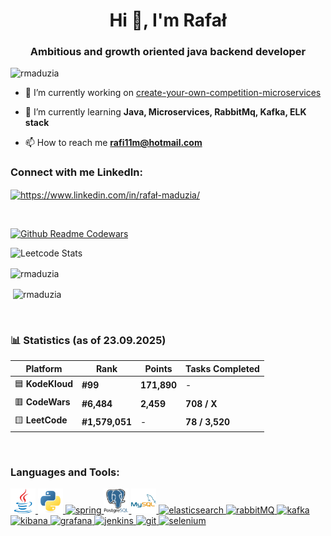 <h1 align="center">Hi 👋, I'm Rafał</h1>
<h3 align="center">Ambitious and growth oriented java backend developer</h3>

<p align="left"> <img src="https://komarev.com/ghpvc/?username=rmaduzia&label=Profile%20views&color=0e75b6&style=flat" alt="rmaduzia" /> </p>

- 🔭 I’m currently working on [create-your-own-competition-microservices](https://github.com/rmaduzia/create-your-own-competition-microservices)

- 🌱 I’m currently learning **Java, Microservices, RabbitMq, Kafka, ELK stack**

- 📫 How to reach me **rafi11m@hotmail.com**

<h3 align="left">Connect with me LinkedIn:</h3>
<p align="left">
<a href="https://www.linkedin.com/in/rafał-maduzia/" target="blank"><img align="center" src="https://raw.githubusercontent.com/rahuldkjain/github-profile-readme-generator/master/src/images/icons/Social/linked-in-alt.svg" alt="https://www.linkedin.com/in/rafał-maduzia/" height="30" width="40" /></a>
</p>
</br>


[![Github Readme Codewars](https://codewars-stats-ignacio-cuadra.vercel.app/?username=rmaduzia&theme=dark)](https://github.com/ignacio-cuadra/github-readme-codewars)

![Leetcode Stats](https://leetcard.jacoblin.cool/rafi11m?ext=heatmap&theme=dark)

<p><img align="center" src="https://github-readme-streak-stats-eight.vercel.app/?user=rmaduzia&theme=dark" alt="rmaduzia" /></p>

</p><p>&nbsp;<img align="center" src="https://github-readme-stats.vercel.app/api?username=rmaduzia&show_icons=true&locale=en&theme=dark" alt="rmaduzia" /></p>



  &nbsp;
### 📊 **Statistics (as of 23.09.2025)**

| **Platform** | **Rank**      | **Points**  | **Tasks Completed** |
|--------------|---------------|-------------|---------------------|
| 🟦 **KodeKloud**  | **#99**       | **171,890**  | -                   |
| 🟥 **CodeWars**   | **#6,484**    | **2,459**    | **708 / X**          |
| 🟨 **LeetCode**   | **#1,579,051**| -           | **78 / 3,520**       |


&nbsp;
  

<h3 align="left">Languages and Tools:</h3>
<p align="left">
<a href="https://www.java.com" target="_blank"> <img src="https://raw.githubusercontent.com/devicons/devicon/master/icons/java/java-original.svg" alt="java" width="40" height="40"/> </a>
<a href="https://www.python.org" target="_blank"> <img src="https://raw.githubusercontent.com/devicons/devicon/master/icons/python/python-original.svg" alt="python" width="40" height="40"/> </a>
<a href="https://spring.io/" target="_blank"> <img src="https://www.vectorlogo.zone/logos/springio/springio-icon.svg" alt="spring" width="40" height="40"/> </a>
<a href="https://www.postgresql.org" target="_blank"> <img src="https://raw.githubusercontent.com/devicons/devicon/master/icons/postgresql/postgresql-original-wordmark.svg" alt="postgresql" width="40" height="40"/> </a>
<a href="https://www.mysql.com/" target="_blank"> <img src="https://raw.githubusercontent.com/devicons/devicon/master/icons/mysql/mysql-original-wordmark.svg" alt="mysql" width="40" height="40"/> </a>
 <a href="https://www.elastic.co" target="_blank"> <img src="https://www.vectorlogo.zone/logos/elastic/elastic-icon.svg" alt="elasticsearch" width="40" height="40"/> </a>
<a href="https://www.rabbitmq.com" target="_blank"> <img src="https://www.vectorlogo.zone/logos/rabbitmq/rabbitmq-icon.svg" alt="rabbitMQ" width="40" height="40"/> </a>
<a href="https://kafka.apache.org/" target="_blank"> <img src="https://www.vectorlogo.zone/logos/apache_kafka/apache_kafka-icon.svg" alt="kafka" width="40" height="40"/> </a>
<a href="https://www.elastic.co/kibana" target="_blank"> <img src="https://www.vectorlogo.zone/logos/elasticco_kibana/elasticco_kibana-icon.svg" alt="kibana" width="40" height="40"/> </a>
<a href="https://grafana.com" target="_blank"> <img src="https://www.vectorlogo.zone/logos/grafana/grafana-icon.svg" alt="grafana" width="40" height="40"/> </a>
<a href="https://www.jenkins.io" target="_blank"> <img src="https://www.vectorlogo.zone/logos/jenkins/jenkins-icon.svg" alt="jenkins" width="40" height="40"/> </a>
<a href="https://git-scm.com/" target="_blank"> <img src="https://www.vectorlogo.zone/logos/git-scm/git-scm-icon.svg" alt="git" width="40" height="40"/> </a>
<a href="https://www.selenium.dev" target="_blank"> <img src="https://raw.githubusercontent.com/detain/svg-logos/780f25886640cef088af994181646db2f6b1a3f8/svg/selenium-logo.svg" alt="selenium" width="40" height="40"/> </a>







